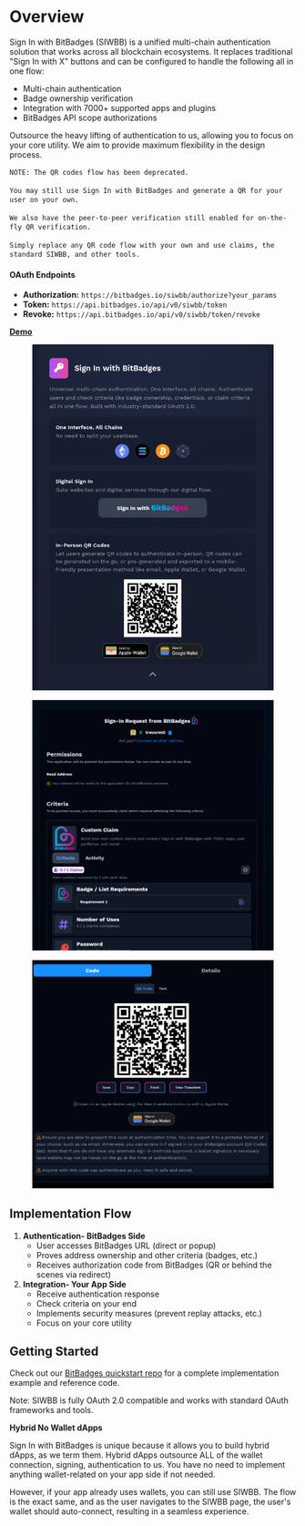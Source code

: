 # Overview

Sign In with BitBadges (SIWBB) is a unified multi-chain authentication solution that works across all blockchain ecosystems. It replaces traditional "Sign In with X" buttons and can be configured to handle the following all in one flow:

* Multi-chain authentication
* Badge ownership verification
* Integration with 7000+ supported apps and plugins
* BitBadges API scope authorizations

Outsource the heavy lifting of authentication to us, allowing you to focus on your core utility. We aim to provide maximum flexibility in the design process.

```
NOTE: The QR codes flow has been deprecated.

You may still use Sign In with BitBadges and generate a QR for your user on your own.

We also have the peer-to-peer verification still enabled for on-the-fly QR verification.

Simply replace any QR code flow with your own and use claims, the standard SIWBB, and other tools.
```

#### OAuth Endpoints

* **Authorization:** `https://bitbadges.io/siwbb/authorize?your_params`
* **Token:** `https://api.bitbadges.io/api/v0/siwbb/token`
* **Revoke:** `https://api.bitbadges.io/api/v0/siwbb/token/revoke`&#x20;

[**Demo**](https://bitbadges.io/siwbb/authorize?client_id=example-client-id\&redirect_uri=https://example.com&)

<figure><img src="../../.gitbook/assets/image (7).png" alt=""><figcaption></figcaption></figure>

<figure><img src="../../.gitbook/assets/image (2) (1) (1) (1) (1) (1) (1) (1) (1) (1) (1) (1) (1) (1) (1) (1) (1) (1) (1) (1) (1) (1).png" alt=""><figcaption></figcaption></figure>

<figure><img src="../../.gitbook/assets/image (180).png" alt=""><figcaption></figcaption></figure>

## Implementation Flow

1. **Authentication- BitBadges Side**
   * User accesses BitBadges URL (direct or popup)
   * Proves address ownership and other criteria (badges, etc.)
   * Receives authorization code from BitBadges (QR or behind the scenes via redirect)
2. **Integration- Your App Side**
   * Receive authentication response
   * Check criteria on your end
   * Implements security measures (prevent replay attacks, etc.)
   * Focus on your core utility

## Getting Started

Check out our [BitBadges quickstart repo](https://github.com/BitBadges/bitbadges-quickstart) for a complete implementation example and reference code.

Note: SIWBB is fully OAuth 2.0 compatible and works with standard OAuth frameworks and tools.

**Hybrid No Wallet dApps**

Sign In with BitBadges is unique because it allows you to build hybrid dApps, as we term them. Hybrid dApps outsource ALL of the wallet connection, signing, authentication to us. You have no need to implement anything wallet-related on your app side if not needed.

However, if your app already uses wallets, you can still use SIWBB.  The flow is the exact same, and as the user navigates to the SIWBB page, the user's wallet should auto-connect, resulting in a seamless experience.
